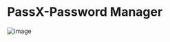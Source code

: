 # PassX-Password Manager
![image](https://github.com/ABhakat81/PassX-Password-Manager/assets/131858685/f119d493-9b92-4e4f-bc8c-839eba8202ad)
